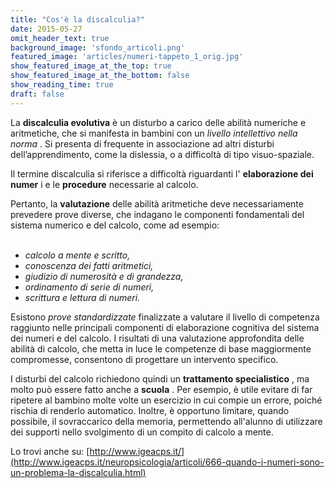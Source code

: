 ```yaml
---
title: "Cos'è la discalculia?"
date: 2015-05-27
omit_header_text: true
background_image: 'sfondo_articoli.png'
featured_image: 'articles/numeri-tappeto_1_orig.jpg'
show_featured_image_at_the_top: true
show_featured_image_at_the_bottom: false
show_reading_time: true
draft: false
---
```


La **discalculia evolutiva** è un disturbo a carico delle abilità numeriche e
aritmetiche, che si manifesta in bambini con un _livello intellettivo nella
norma_ . Si presenta di frequente in associazione ad altri disturbi
dell’apprendimento, come la dislessia, o a difficoltà di tipo visuo-spaziale.  
  
Il termine discalculia si riferisce a difficoltà riguardanti l' **elaborazione
dei numer** i e le **procedure** necessarie al calcolo.  
  
Pertanto, la **valutazione** delle abilità aritmetiche deve necessariamente
prevedere prove diverse, che indagano le componenti fondamentali del sistema
numerico e del calcolo, come ad esempio:  
​

  * _calcolo a mente e scritto,_
  *  _conoscenza dei fatti aritmetici,_
  *  _giudizio di numerosità e di grandezza,_
  *  _ordinamento di serie di numeri,_
  *  _scrittura e lettura di numeri._

  
Esistono _prove standardizzate_ finalizzate a valutare il livello di
competenza raggiunto nelle principali componenti di elaborazione cognitiva del
sistema dei numeri e del calcolo. I risultati di una valutazione approfondita
delle abilità di calcolo, che metta in luce le competenze di base maggiormente
compromesse, consentono di progettare un intervento specifico.  
  
I disturbi del calcolo richiedono quindi un **trattamento specialistico** , ma
molto può essere fatto anche a **scuola** . Per esempio, è utile evitare di
far ripetere al bambino molte volte un esercizio in cui compie un errore,
poiché rischia di renderlo automatico. Inoltre, è opportuno limitare, quando
possibile, il sovraccarico della memoria, permettendo all'alunno di utilizzare
dei supporti nello svolgimento di un compito di calcolo a mente.  
  
Lo trovi anche su:  [http://www.igeacps.it/](http://www.igeacps.it/neuropsicologia/articoli/666-quando-i-numeri-sono-un-problema-la-discalculia.html)

